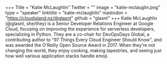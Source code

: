 +++
Title = "Katie McLaughlin"
Twitter = ""
image = "katie-mclauglin.png"
type = "speaker"
linktitle = "katie-mclaughlin"
mastodon = "https://cloudisland.nz/@glasnt"
github = "glasnt"
+++
Katie McLaughlin (@glasnt, she/they) is a Senior Developer Relations Engineer at Google Cloud, focusing on improving the experience for serverless developers, specializing in Python. They are a co-chair for DevOpsDays Global, a contributing author to "97 Things Every Cloud Engineer Should Know", and was awarded the O'Reilly Open Source Award in 2017. When they're not changing the world, they enjoy cooking, making tapestries, and seeing just how well various application stacks handle emoji.
